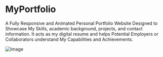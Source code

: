 # MyPortfolio
A Fully Responsive and Animated Personal Portfolio Website Designed to Showcase My Skills, academic background, projects, and contact information. It acts as my digital resume and helps Potential Employers or Collaborators understand My Capabilities and Achievements.

![Image](https://github.com/user-attachments/assets/d405c1e3-42c0-4c70-a597-d17b4426150f)
